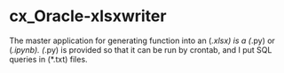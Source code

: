# cx_Oracle-xlsxwriter

The master application for generating function into an (*.xlsx) is a (*.py) or (*.ipynb).
(*.py) is provided so that it can be run by crontab, and I put SQL queries in (*.txt) files.
